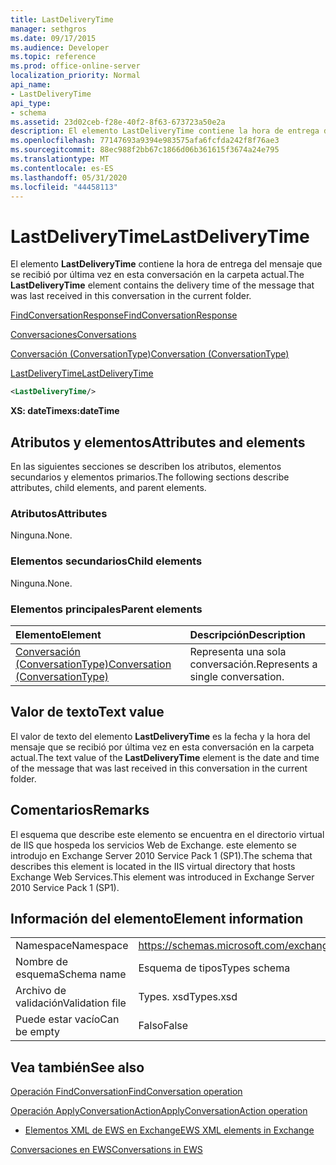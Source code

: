 ```yaml
---
title: LastDeliveryTime
manager: sethgros
ms.date: 09/17/2015
ms.audience: Developer
ms.topic: reference
ms.prod: office-online-server
localization_priority: Normal
api_name:
- LastDeliveryTime
api_type:
- schema
ms.assetid: 23d02ceb-f28e-40f2-8f63-673723a50e2a
description: El elemento LastDeliveryTime contiene la hora de entrega del mensaje que se recibió por última vez en esta conversación en la carpeta actual.
ms.openlocfilehash: 77147693a9394e983575afa6fcfda242f8f76ae3
ms.sourcegitcommit: 88ec988f2bb67c1866d06b361615f3674a24e795
ms.translationtype: MT
ms.contentlocale: es-ES
ms.lasthandoff: 05/31/2020
ms.locfileid: "44458113"
---
```

# <a name="lastdeliverytime"></a><span data-ttu-id="981ab-103">LastDeliveryTime</span><span class="sxs-lookup"><span data-stu-id="981ab-103">LastDeliveryTime</span></span>

<span data-ttu-id="981ab-104">El elemento **LastDeliveryTime** contiene la hora de entrega del mensaje que se recibió por última vez en esta conversación en la carpeta actual.</span><span class="sxs-lookup"><span data-stu-id="981ab-104">The **LastDeliveryTime** element contains the delivery time of the message that was last received in this conversation in the current folder.</span></span> 
  
[<span data-ttu-id="981ab-105">FindConversationResponse</span><span class="sxs-lookup"><span data-stu-id="981ab-105">FindConversationResponse</span></span>](findconversationresponse.md)
  
[<span data-ttu-id="981ab-106">Conversaciones</span><span class="sxs-lookup"><span data-stu-id="981ab-106">Conversations</span></span>](conversations-ex15websvcsotherref.md)
  
[<span data-ttu-id="981ab-107">Conversación (ConversationType)</span><span class="sxs-lookup"><span data-stu-id="981ab-107">Conversation (ConversationType)</span></span>](conversation-conversationtype.md)
  
[<span data-ttu-id="981ab-108">LastDeliveryTime</span><span class="sxs-lookup"><span data-stu-id="981ab-108">LastDeliveryTime</span></span>](lastdeliverytime.md)
  
```XML
<LastDeliveryTime/>
```

 <span data-ttu-id="981ab-109">**XS: dateTime**</span><span class="sxs-lookup"><span data-stu-id="981ab-109">**xs:dateTime**</span></span>
## <a name="attributes-and-elements"></a><span data-ttu-id="981ab-110">Atributos y elementos</span><span class="sxs-lookup"><span data-stu-id="981ab-110">Attributes and elements</span></span>

<span data-ttu-id="981ab-111">En las siguientes secciones se describen los atributos, elementos secundarios y elementos primarios.</span><span class="sxs-lookup"><span data-stu-id="981ab-111">The following sections describe attributes, child elements, and parent elements.</span></span>
  
### <a name="attributes"></a><span data-ttu-id="981ab-112">Atributos</span><span class="sxs-lookup"><span data-stu-id="981ab-112">Attributes</span></span>

<span data-ttu-id="981ab-113">Ninguna.</span><span class="sxs-lookup"><span data-stu-id="981ab-113">None.</span></span>
  
### <a name="child-elements"></a><span data-ttu-id="981ab-114">Elementos secundarios</span><span class="sxs-lookup"><span data-stu-id="981ab-114">Child elements</span></span>

<span data-ttu-id="981ab-115">Ninguna.</span><span class="sxs-lookup"><span data-stu-id="981ab-115">None.</span></span>
  
### <a name="parent-elements"></a><span data-ttu-id="981ab-116">Elementos principales</span><span class="sxs-lookup"><span data-stu-id="981ab-116">Parent elements</span></span>

|<span data-ttu-id="981ab-117">**Elemento**</span><span class="sxs-lookup"><span data-stu-id="981ab-117">**Element**</span></span>|<span data-ttu-id="981ab-118">**Descripción**</span><span class="sxs-lookup"><span data-stu-id="981ab-118">**Description**</span></span>|
|:-----|:-----|
|[<span data-ttu-id="981ab-119">Conversación (ConversationType)</span><span class="sxs-lookup"><span data-stu-id="981ab-119">Conversation (ConversationType)</span></span>](conversation-conversationtype.md) <br/> |<span data-ttu-id="981ab-120">Representa una sola conversación.</span><span class="sxs-lookup"><span data-stu-id="981ab-120">Represents a single conversation.</span></span>  <br/> |
   
## <a name="text-value"></a><span data-ttu-id="981ab-121">Valor de texto</span><span class="sxs-lookup"><span data-stu-id="981ab-121">Text value</span></span>

<span data-ttu-id="981ab-122">El valor de texto del elemento **LastDeliveryTime** es la fecha y la hora del mensaje que se recibió por última vez en esta conversación en la carpeta actual.</span><span class="sxs-lookup"><span data-stu-id="981ab-122">The text value of the **LastDeliveryTime** element is the date and time of the message that was last received in this conversation in the current folder.</span></span> 
  
## <a name="remarks"></a><span data-ttu-id="981ab-123">Comentarios</span><span class="sxs-lookup"><span data-stu-id="981ab-123">Remarks</span></span>

<span data-ttu-id="981ab-124">El esquema que describe este elemento se encuentra en el directorio virtual de IIS que hospeda los servicios Web de Exchange. este elemento se introdujo en Exchange Server 2010 Service Pack 1 (SP1).</span><span class="sxs-lookup"><span data-stu-id="981ab-124">The schema that describes this element is located in the IIS virtual directory that hosts Exchange Web Services.This element was introduced in Exchange Server 2010 Service Pack 1 (SP1).</span></span>
  
## <a name="element-information"></a><span data-ttu-id="981ab-125">Información del elemento</span><span class="sxs-lookup"><span data-stu-id="981ab-125">Element information</span></span>

|||
|:-----|:-----|
|<span data-ttu-id="981ab-126">Namespace</span><span class="sxs-lookup"><span data-stu-id="981ab-126">Namespace</span></span>  <br/> |https://schemas.microsoft.com/exchange/services/2006/types  <br/> |
|<span data-ttu-id="981ab-127">Nombre de esquema</span><span class="sxs-lookup"><span data-stu-id="981ab-127">Schema name</span></span>  <br/> |<span data-ttu-id="981ab-128">Esquema de tipos</span><span class="sxs-lookup"><span data-stu-id="981ab-128">Types schema</span></span>  <br/> |
|<span data-ttu-id="981ab-129">Archivo de validación</span><span class="sxs-lookup"><span data-stu-id="981ab-129">Validation file</span></span>  <br/> |<span data-ttu-id="981ab-130">Types. xsd</span><span class="sxs-lookup"><span data-stu-id="981ab-130">Types.xsd</span></span>  <br/> |
|<span data-ttu-id="981ab-131">Puede estar vacío</span><span class="sxs-lookup"><span data-stu-id="981ab-131">Can be empty</span></span>  <br/> |<span data-ttu-id="981ab-132">Falso</span><span class="sxs-lookup"><span data-stu-id="981ab-132">False</span></span>  <br/> |
   
## <a name="see-also"></a><span data-ttu-id="981ab-133">Vea también</span><span class="sxs-lookup"><span data-stu-id="981ab-133">See also</span></span>



[<span data-ttu-id="981ab-134">Operación FindConversation</span><span class="sxs-lookup"><span data-stu-id="981ab-134">FindConversation operation</span></span>](findconversation-operation.md)
  
[<span data-ttu-id="981ab-135">Operación ApplyConversationAction</span><span class="sxs-lookup"><span data-stu-id="981ab-135">ApplyConversationAction operation</span></span>](applyconversationaction-operation.md)


- [<span data-ttu-id="981ab-136">Elementos XML de EWS en Exchange</span><span class="sxs-lookup"><span data-stu-id="981ab-136">EWS XML elements in Exchange</span></span>](ews-xml-elements-in-exchange.md)


[<span data-ttu-id="981ab-137">Conversaciones en EWS</span><span class="sxs-lookup"><span data-stu-id="981ab-137">Conversations in EWS</span></span>](https://msdn.microsoft.com/library/91e64629-db6c-4c94-9dcb-d386232e8467%28Office.15%29.aspx)

